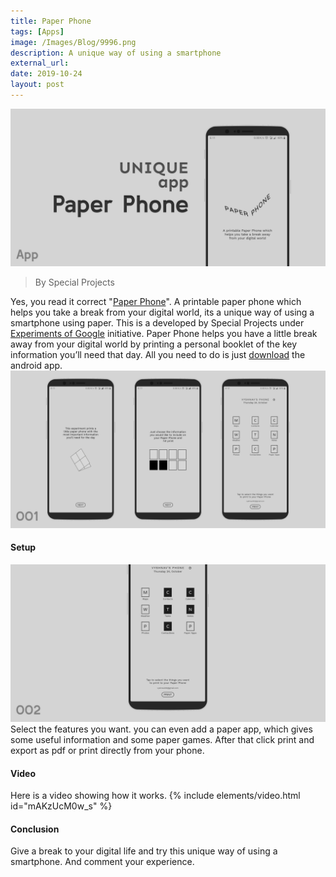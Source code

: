 ```yaml
---
title: Paper Phone
tags: [Apps]
image: /Images/Blog/9996.png
description: A unique way of using a smartphone
external_url:
date: 2019-10-24
layout: post
---
```


![alt text](/Images/Blog/9996.png "1")
>By Special Projects

Yes, you read it correct "[Paper Phone](https://experiments.withgoogle.com/paper-phone)". A printable paper phone which helps you take a break from your digital world, its a unique way of using a smartphone using paper. This is a developed by Special Projects under [Experiments of Google](https://experiments.withgoogle.com) initiative.
Paper Phone helps you have a little break away from your digital world by printing a personal booklet of the key information you’ll need that day. All you need to do is just [download](https://play.google.com/store/apps/details?id=com.withgoogle.experiments.unplugged) the android app.
![alt text](/Images/Blog/9996-1.png "2")

#### Setup
![alt text](/Images/Blog/9996-2.png "3")
Select the features you want. you can even add a paper app, which gives some useful information and some paper games. After that click print and export as pdf or print directly from your phone.
#### Video
Here is a video showing how it works.
{% include elements/video.html id="mAKzUcM0w_s" %}
#### Conclusion
Give a break to your digital life and try this unique way of using a smartphone. And comment your experience.